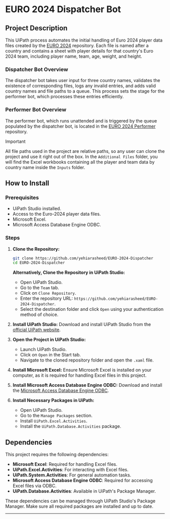 # EURO 2024 Dispatcher Bot

## Project Description

This UiPath process automates the initial handling of Euro 2024 player data files created by the [EURO 2024](https://github.com/yehiarasheed/EURO-2024) repository. Each file is named after a country and contains a sheet with player details for that country's Euro 2024 team, including player name, team, age, weight, and height.

### Dispatcher Bot Overview

The dispatcher bot takes user input for three country names, validates the existence of corresponding files, logs any invalid entries, and adds valid country names and file paths to a queue. This process sets the stage for the performer bot, which processes these entries efficiently.

### Performer Bot Overview

The performer bot, which runs unattended and is triggered by the queue populated by the dispatcher bot, is located in the [EURO 2024 Performer](https://github.com/yehiarasheed/EURO-2024-Performer) repository.


> [!IMPORTANT]
> All file paths used in the project are relative paths, so any user can clone the project and use it right out of the box. In the `Additional Files` folder, you will find the Excel workbooks containing all the player and team data by country name inside the `Inputs` folder.

## How to Install

### Prerequisites

- UiPath Studio installed.
- Access to the Euro-2024 player data files.
- Microsoft Excel.
- Microsoft Access Database Engine ODBC.

### Steps

1. **Clone the Repository:**
   ```bash
   git clone https://github.com/yehiarasheed/EURO-2024-Dispatcher
   cd EURO-2024-Dispatcher
   ```

   **Alternatively, Clone the Repository in UiPath Studio:**
   - Open UiPath Studio.
   - Go to the `Team` tab.
   - Click on `Clone Repository`.
   - Enter the repository URL: `https://github.com/yehiarasheed/EURO-2024-Dispatcher`.
   - Select the destination folder and click `Open` using your authentication method of choice.

2. **Install UiPath Studio:**
   Download and install UiPath Studio from the [official UiPath website](https://www.uipath.com).

3. **Open the Project in UiPath Studio:**
   - Launch UiPath Studio.
   - Click on `Open` in the Start tab.
   - Navigate to the cloned repository folder and open the `.xaml` file.

4. **Install Microsoft Excel:**
   Ensure Microsoft Excel is installed on your computer, as it is required for handling Excel files in this project.

5. **Install Microsoft Access Database Engine ODBC:**
   Download and install the [Microsoft Access Database Engine ODBC](https://www.microsoft.com/en-us/download/details.aspx?id=54920).

6. **Install Necessary Packages in UiPath:**
   - Open UiPath Studio.
   - Go to the `Manage Packages` section.
   - Install `UiPath.Excel.Activities`.
   - Install the `UiPath.Database.Activities` package.

## Dependencies

This project requires the following dependencies:

- **Microsoft Excel**: Required for handling Excel files.
- **UiPath.Excel.Activities**: For interacting with Excel files.
- **UiPath.System.Activities**: For general automation tasks.
- **Microsoft Access Database Engine ODBC**: Required for accessing Excel files via ODBC.
- **UiPath.Database.Activities**: Available in UiPath's Package Manager.

These dependencies can be managed through UiPath Studio's Package Manager. Make sure all required packages are installed and up to date.

---
